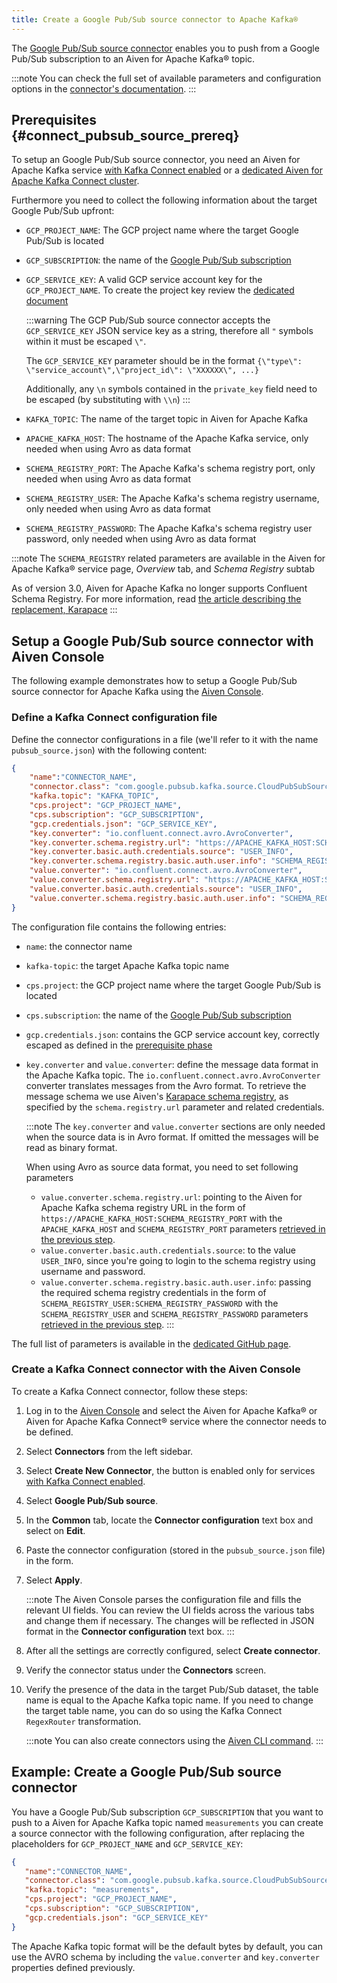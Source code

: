 ```yaml
---
title: Create a Google Pub/Sub source connector to Apache Kafka®
---
```


The [Google Pub/Sub source
connector](https://github.com/googleapis/java-pubsub-group-kafka-connector)
enables you to push from a Google Pub/Sub subscription to an Aiven for
Apache Kafka® topic.

:::note
You can check the full set of available parameters and configuration
options in the [connector's
documentation](https://github.com/googleapis/java-pubsub-group-kafka-connector).
:::

## Prerequisites {#connect_pubsub_source_prereq}

To setup an Google Pub/Sub source connector, you need an Aiven for
Apache Kafka service
[with Kafka Connect enabled](enable-connect) or a
[dedicated Aiven for Apache Kafka Connect cluster](/docs/products/kafka/kafka-connect/get-started#apache_kafka_connect_dedicated_cluster).

Furthermore you need to collect the following information about the
target Google Pub/Sub upfront:

-   `GCP_PROJECT_NAME`: The GCP project name where the target Google
    Pub/Sub is located

-   `GCP_SUBSCRIPTION`: the name of the [Google Pub/Sub
    subscription](https://cloud.google.com/pubsub/docs/create-subscription)

-   `GCP_SERVICE_KEY`: A valid GCP service account key for the
    `GCP_PROJECT_NAME`. To create the project key review the
    [dedicated document](/docs/products/kafka/kafka-connect/howto/gcp-bigquery-sink-prereq#gcp-bigquery-sink-connector-google-account)

    :::warning
    The GCP Pub/Sub source connector accepts the `GCP_SERVICE_KEY` JSON
    service key as a string, therefore all `"` symbols within it must be
    escaped `\"`.

    The `GCP_SERVICE_KEY` parameter should be in the format
    `{\"type\": \"service_account\",\"project_id\": \"XXXXXX\", ...}`

    Additionally, any `\n` symbols contained in the `private_key` field
    need to be escaped (by substituting with `\\n`)
    :::

-   `KAFKA_TOPIC`: The name of the target topic in Aiven for Apache
    Kafka

-   `APACHE_KAFKA_HOST`: The hostname of the Apache Kafka service, only
    needed when using Avro as data format

-   `SCHEMA_REGISTRY_PORT`: The Apache Kafka's schema registry port,
    only needed when using Avro as data format

-   `SCHEMA_REGISTRY_USER`: The Apache Kafka's schema registry
    username, only needed when using Avro as data format

-   `SCHEMA_REGISTRY_PASSWORD`: The Apache Kafka's schema registry user
    password, only needed when using Avro as data format

:::note
The `SCHEMA_REGISTRY` related parameters are available in the Aiven for
Apache Kafka® service page, *Overview* tab, and *Schema Registry* subtab

As of version 3.0, Aiven for Apache Kafka no longer supports Confluent
Schema Registry. For more information, read [the article describing the
replacement, Karapace](https://help.aiven.io/en/articles/5651983)
:::

## Setup a Google Pub/Sub source connector with Aiven Console

The following example demonstrates how to setup a Google Pub/Sub source
connector for Apache Kafka using the [Aiven
Console](https://console.aiven.io/).

### Define a Kafka Connect configuration file

Define the connector configurations in a file (we\'ll refer to it with
the name `pubsub_source.json`) with the following content:

``` json
{
    "name":"CONNECTOR_NAME",
    "connector.class": "com.google.pubsub.kafka.source.CloudPubSubSourceConnector",
    "kafka.topic": "KAFKA_TOPIC",
    "cps.project": "GCP_PROJECT_NAME",
    "cps.subscription": "GCP_SUBSCRIPTION",
    "gcp.credentials.json": "GCP_SERVICE_KEY",
    "key.converter": "io.confluent.connect.avro.AvroConverter",
    "key.converter.schema.registry.url": "https://APACHE_KAFKA_HOST:SCHEMA_REGISTRY_PORT",
    "key.converter.basic.auth.credentials.source": "USER_INFO",
    "key.converter.schema.registry.basic.auth.user.info": "SCHEMA_REGISTRY_USER:SCHEMA_REGISTRY_PASSWORD",
    "value.converter": "io.confluent.connect.avro.AvroConverter",
    "value.converter.schema.registry.url": "https://APACHE_KAFKA_HOST:SCHEMA_REGISTRY_PORT",
    "value.converter.basic.auth.credentials.source": "USER_INFO",
    "value.converter.schema.registry.basic.auth.user.info": "SCHEMA_REGISTRY_USER:SCHEMA_REGISTRY_PASSWORD"
}
```

The configuration file contains the following entries:

-   `name`: the connector name

-   `kafka-topic`: the target Apache Kafka topic name

-   `cps.project`: the GCP project name where the target Google Pub/Sub
    is located

-   `cps.subscription`: the name of the [Google Pub/Sub
    subscription](https://cloud.google.com/pubsub/docs/create-subscription)

-   `gcp.credentials.json`: contains the GCP service account key,
    correctly escaped as defined in the
    [prerequisite phase](/docs/products/kafka/kafka-connect/howto/gcp-pubsub-source#connect_pubsub_source_prereq)

-   `key.converter` and `value.converter`: define the message data
    format in the Apache Kafka topic. The
    `io.confluent.connect.avro.AvroConverter` converter translates
    messages from the Avro format. To retrieve the message schema we use
    Aiven's [Karapace schema
    registry](https://github.com/aiven/karapace), as specified by the
    `schema.registry.url` parameter and related credentials.

    :::note
    The `key.converter` and `value.converter` sections are only needed
    when the source data is in Avro format. If omitted the messages will
    be read as binary format.

    When using Avro as source data format, you need to set following
    parameters

    -   `value.converter.schema.registry.url`: pointing to the Aiven for
        Apache Kafka schema registry URL in the form of
        `https://APACHE_KAFKA_HOST:SCHEMA_REGISTRY_PORT` with the
        `APACHE_KAFKA_HOST` and `SCHEMA_REGISTRY_PORT` parameters
        [retrieved in the previous step](/docs/products/kafka/kafka-connect/howto/gcp-pubsub-source#connect_pubsub_source_prereq).
    -   `value.converter.basic.auth.credentials.source`: to the value
        `USER_INFO`, since you're going to login to the schema registry
        using username and password.
    -   `value.converter.schema.registry.basic.auth.user.info`: passing
        the required schema registry credentials in the form of
        `SCHEMA_REGISTRY_USER:SCHEMA_REGISTRY_PASSWORD` with the
        `SCHEMA_REGISTRY_USER` and `SCHEMA_REGISTRY_PASSWORD` parameters
        [retrieved in the previous step](/docs/products/kafka/kafka-connect/howto/gcp-pubsub-source#connect_pubsub_source_prereq).
    :::

The full list of parameters is available in the [dedicated GitHub
page](https://github.com/googleapis/java-pubsub-group-kafka-connector/).

### Create a Kafka Connect connector with the Aiven Console

To create a Kafka Connect connector, follow these steps:

1.  Log in to the [Aiven Console](https://console.aiven.io/) and select
    the Aiven for Apache Kafka® or Aiven for Apache Kafka Connect®
    service where the connector needs to be defined.

2.  Select **Connectors** from the left sidebar.

3.  Select **Create New Connector**, the button is enabled only for
    services
    [with Kafka Connect enabled](enable-connect).

4.  Select **Google Pub/Sub source**.

5.  In the **Common** tab, locate the **Connector configuration** text
    box and select on **Edit**.

6.  Paste the connector configuration (stored in the
    `pubsub_source.json` file) in the form.

7.  Select **Apply**.

    :::note
    The Aiven Console parses the configuration file and fills the
    relevant UI fields. You can review the UI fields across the various
    tabs and change them if necessary. The changes will be reflected in
    JSON format in the **Connector configuration** text box.
    :::

8.  After all the settings are correctly configured, select **Create
    connector**.

9.  Verify the connector status under the **Connectors** screen.

10. Verify the presence of the data in the target Pub/Sub dataset, the
    table name is equal to the Apache Kafka topic name. If you need to
    change the target table name, you can do so using the Kafka Connect
    `RegexRouter` transformation.

    :::note
    You can also create connectors using the
    [Aiven CLI command](/docs/tools/cli/service/connector#avn_service_connector_create).
    :::

## Example: Create a Google Pub/Sub source connector

You have a Google Pub/Sub subscription `GCP_SUBSCRIPTION` that you want
to push to a Aiven for Apache Kafka topic named `measurements` you can
create a source connector with the following configuration, after
replacing the placeholders for `GCP_PROJECT_NAME` and `GCP_SERVICE_KEY`:

``` json
{
   "name":"CONNECTOR_NAME",
   "connector.class": "com.google.pubsub.kafka.source.CloudPubSubSourceConnector",
   "kafka.topic": "measurements",
   "cps.project": "GCP_PROJECT_NAME",
   "cps.subscription": "GCP_SUBSCRIPTION",
   "gcp.credentials.json": "GCP_SERVICE_KEY"
}
```

The Apache Kafka topic format will be the default bytes by default, you
can use the AVRO schema by including the `value.converter` and
`key.converter` properties defined previously.
